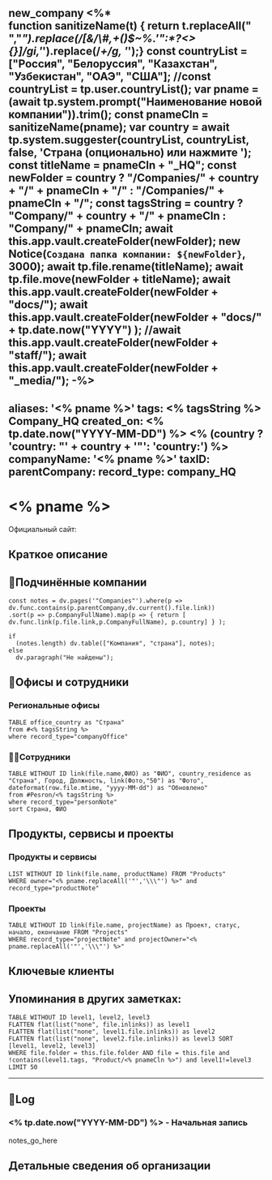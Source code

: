 new_company
<%*  
function sanitizeName(t) { return t.replaceAll(" ","_").replace(/[&\/\\#,+()$~%.'":*?<>{}]/gi,'_').replace(/_+/g, '_');}
const countryList = ["Россия", "Белоруссия", "Казахстан", "Узбекистан", "ОАЭ", "США"];
//const countryList = tp.user.countryList();
var pname = (await tp.system.prompt("Наименование новой компании")).trim();
const pnameCln = sanitizeName(pname);
var country = await tp.system.suggester(countryList, countryList, false, 'Страна (опционально) или нажмите <Esc>');
const titleName = pnameCln + "_HQ";
const newFolder = country ? "/Companies/" + country + "/" + pnameCln + "/"  : "/Companies/" + pnameCln + "/";
const tagsString =  country ? "Company/" + country + "/" + pnameCln  : "Company/" + pnameCln;
await this.app.vault.createFolder(newFolder);
new Notice(`Создана папка компании: ${newFolder}`, 3000);
await tp.file.rename(titleName);
await tp.file.move(newFolder + titleName);
await this.app.vault.createFolder(newFolder + "docs/");
await this.app.vault.createFolder(newFolder + "docs/" + tp.date.now("YYYY") );
//await this.app.vault.createFolder(newFolder + "staff/");
await this.app.vault.createFolder(newFolder + "_media/");
-%>
---
aliases: '<% pname %>'
tags: <% tagsString %> Company_HQ
created_on:  <% tp.date.now("YYYY-MM-DD") %>
<% (country ? 'country: "' + country + '"': 'country:') %>
companyName: '<% pname %>'
taxID:
parentCompany:
record_type: company_HQ
---

# <% pname %>

Официальный сайт:

## Краткое описание

## 📇Подчинённые компании

```dataviewjs
const notes = dv.pages('"Companies"').where(p => dv.func.contains(p.parentCompany,dv.current().file.link))
.sort(p => p.CompanyFullName).map(p => { return [ dv.func.link(p.file.link,p.CompanyFullName), p.country] } );

if
  (notes.length) dv.table(["Компания", "страна"], notes);
else
  dv.paragraph("Не найдены");
```

## 💼Офисы и сотрудники

### Региональные офисы

```dataview
TABLE office_country as "Страна"
from #<% tagsString %> 
where record_type="companyOffice"
```

### 👨‍💼Сотрудники 

```dataview
TABLE WITHOUT ID link(file.name,ФИО) as "ФИО", country_residence as "Страна", Город, Должность, link(Фото,"50") as "Фото", dateformat(row.file.mtime, "yyyy-MM-dd") as "Обновлено"
from #Pesron/<% tagsString %> 
where record_type="personNote"
sort Страна, ФИО
```


## Продукты, сервисы и проекты

### Продукты и сервисы

```dataview
LIST WITHOUT ID link(file.name, productName) FROM "Products"
WHERE owner="<% pname.replaceAll('"','\\\"') %>" and record_type="productNote"
```

### Проекты

```dataview
TABLE WITHOUT ID link(file.name, projectName) as Проект, статус, начало, окончание FROM "Projects"
WHERE record_type="projectNote" and projectOwner="<% pname.replaceAll('"','\\\"') %>"
```

## Ключевые клиенты

## Упоминания в других заметках:

```dataview
TABLE WITHOUT ID level1, level2, level3
FLATTEN flat(list("none", file.inlinks)) as level1
FLATTEN flat(list("none", level1.file.inlinks)) as level2 
FLATTEN flat(list("none", level2.file.inlinks)) as level3 SORT [level1, level2, level3]
WHERE file.folder = this.file.folder AND file = this.file and !contains(level1.tags, "Product/<% pnameCln %>") and level1!=level3
LIMIT 50
```

---
## 📝Log

### <% tp.date.now("YYYY-MM-DD") %> - Начальная запись

notes_go_here


## Детальные сведения об организации

